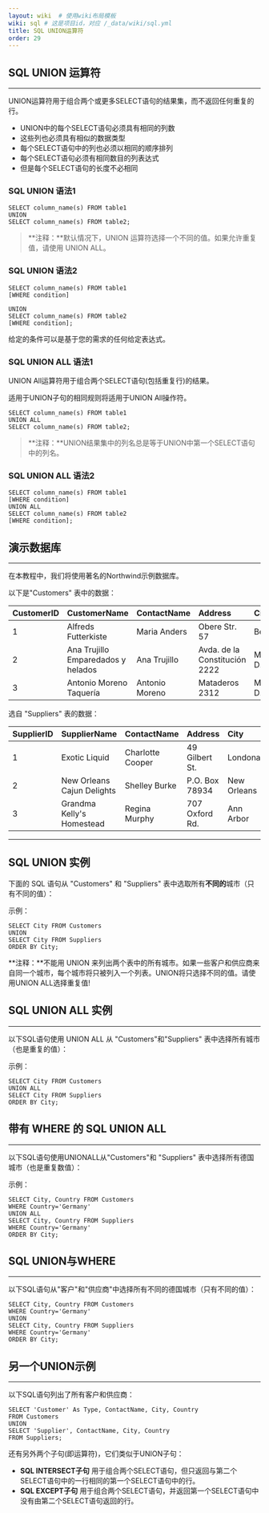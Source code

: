```yaml
---
layout: wiki  # 使用wiki布局模板
wiki: sql # 这是项目id，对应 /_data/wiki/sql.yml
title: SQL UNION运算符
order: 29
---
```


## SQL UNION 运算符

------

UNION运算符用于组合两个或更多SELECT语句的结果集，而不返回任何重复的行。

- UNION中的每个SELECT语句必须具有相同的列数
- 这些列也必须具有相似的数据类型
- 每个SELECT语句中的列也必须以相同的顺序排列
- 每个SELECT语句必须有相同数目的列表达式
- 但是每个SELECT语句的长度不必相同

### SQL UNION 语法1

```
SELECT column_name(s) FROM table1
UNION
SELECT column_name(s) FROM table2;
```

> **注释：**默认情况下，UNION 运算符选择一个不同的值。如果允许重复值，请使用 UNION ALL。

### SQL UNION 语法2

```
SELECT column_name(s) FROM table1
[WHERE condition]

UNION
SELECT column_name(s) FROM table2
[WHERE condition];
```

给定的条件可以是基于您的需求的任何给定表达式。

### SQL UNION ALL 语法1

UNION All运算符用于组合两个SELECT语句(包括重复行)的结果。

适用于UNION子句的相同规则将适用于UNION All操作符。

```
SELECT column_name(s) FROM table1
UNION ALL
SELECT column_name(s) FROM table2;
```

> **注释：**UNION结果集中的列名总是等于UNION中第一个SELECT语句中的列名。

### SQL UNION ALL 语法2

```
SELECT column_name(s) FROM table1
[WHERE condition]
UNION ALL
SELECT column_name(s) FROM table2
[WHERE condition];
```

## 演示数据库

------

在本教程中，我们将使用著名的Northwind示例数据库。

以下是"Customers" 表中的数据：

| CustomerID | CustomerName                       | ContactName    | Address                       | City        | PostalCode | Country |
| :--------- | :--------------------------------- | :------------- | :---------------------------- | :---------- | :--------- | :------ |
| 1          | Alfreds Futterkiste                | Maria Anders   | Obere Str. 57                 | Berlin      | 12209      | Germany |
| 2          | Ana Trujillo Emparedados y helados | Ana Trujillo   | Avda. de la Constitución 2222 | México D.F. | 05021      | Mexico  |
| 3          | Antonio Moreno Taquería            | Antonio Moreno | Mataderos 2312                | México D.F. | 05023      | Mexico  |

选自 "Suppliers" 表的数据：

| SupplierID | SupplierName               | ContactName      | Address        | City        | PostalCode | Country |
| :--------- | :------------------------- | :--------------- | :------------- | :---------- | :--------- | :------ |
| 1          | Exotic Liquid              | Charlotte Cooper | 49 Gilbert St. | Londona     | EC1 4SD    | UK      |
| 2          | New Orleans Cajun Delights | Shelley Burke    | P.O. Box 78934 | New Orleans | 70117      | USA     |
| 3          | Grandma Kelly's Homestead  | Regina Murphy    | 707 Oxford Rd. | Ann Arbor   | 48104      | USA     |

------

## SQL UNION 实例

下面的 SQL 语句从 "Customers" 和 "Suppliers" 表中选取所有**不同的**城市（只有不同的值）：

示例：

```
SELECT City FROM Customers
UNION
SELECT City FROM Suppliers
ORDER BY City;
```

**注释：**不能用 UNION 来列出两个表中的所有城市。如果一些客户和供应商来自同一个城市，每个城市将只被列入一个列表。UNION将只选择不同的值。请使用UNION ALL选择重复值!

## SQL UNION ALL 实例

------

以下SQL语句使用 UNION ALL 从 "Customers"和"Suppliers" 表中选择所有城市（也是重复的值）：

示例：

```
SELECT City FROM Customers
UNION ALL
SELECT City FROM Suppliers
ORDER BY City;
```

## 带有 WHERE 的 SQL UNION ALL

------

以下SQL语句使用UNIONALL从"Customers"和 "Suppliers" 表中选择所有德国城市（也是重复数值）：

示例：

```
SELECT City, Country FROM Customers
WHERE Country='Germany'
UNION ALL
SELECT City, Country FROM Suppliers
WHERE Country='Germany'
ORDER BY City;
```



## SQL UNION与WHERE

------

以下SQL语句从"客户"和"供应商"中选择所有不同的德国城市（只有不同的值）：

```
SELECT City, Country FROM Customers
WHERE Country='Germany'
UNION
SELECT City, Country FROM Suppliers
WHERE Country='Germany'
ORDER BY City;
```

## 另一个UNION示例

------

以下SQL语句列出了所有客户和供应商：

```
SELECT 'Customer' As Type, ContactName, City, Country
FROM Customers
UNION
SELECT 'Supplier', ContactName, City, Country
FROM Suppliers;
```

还有另外两个子句(即运算符)，它们类似于UNION子句：

- **SQL INTERSECT子句**
  用于组合两个SELECT语句，但只返回与第二个SELECT语句中的一行相同的第一个SELECT语句中的行。
- **SQL EXCEPT子句**
  用于组合两个SELECT语句，并返回第一个SELECT语句中没有由第二个SELECT语句返回的行。
